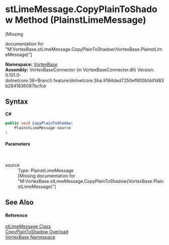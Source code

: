 # stLimeMessage.CopyPlainToShadow Method (PlainstLimeMessage)
 

\[Missing <summary> documentation for "M:VortexBase.stLimeMessage.CopyPlainToShadow(VortexBase.PlainstLimeMessage)"\]

**Namespace:**&nbsp;<a href="N_VortexBase.md">VortexBase</a><br />**Assembly:**&nbsp;VortexBaseConnector (in VortexBaseConnector.dll) Version: 0.101.0-dotnetcore.38+Branch.feature/dotnetcore.Sha.9184ded7250ef900bfdd1d83b2841836087bcfce

## Syntax

**C#**<br />
``` C#
public void CopyPlainToShadow(
	PlainstLimeMessage source
)
```


#### Parameters
&nbsp;<dl><dt>source</dt><dd>Type: PlainstLimeMessage<br />\[Missing <param name="source"/> documentation for "M:VortexBase.stLimeMessage.CopyPlainToShadow(VortexBase.PlainstLimeMessage)"\]</dd></dl>

## See Also


#### Reference
<a href="T_VortexBase_stLimeMessage.md">stLimeMessage Class</a><br /><a href="Overload_VortexBase_stLimeMessage_CopyPlainToShadow.md">CopyPlainToShadow Overload</a><br /><a href="N_VortexBase.md">VortexBase Namespace</a><br />